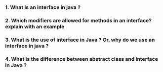 ### 1. What is an interface in java ?

### 2. Which modifiers are allowed for methods in an interface? explain with an example

### 3. What is the use of interface in Java ? Or, why do we use an interface in java ?

### 4. What is the difference between abstract class and interface in Java ?
